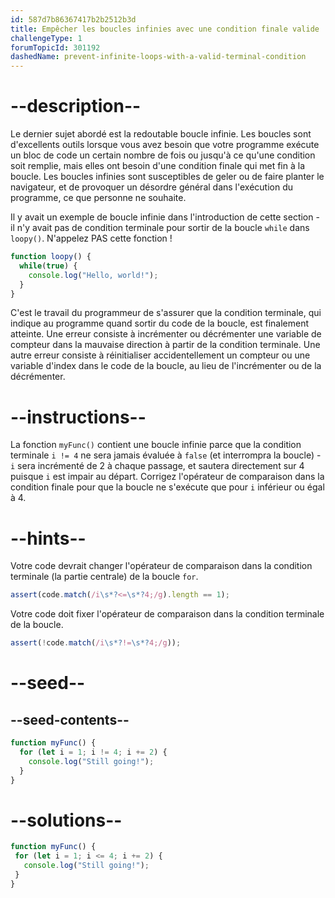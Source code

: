 ```yaml
---
id: 587d7b86367417b2b2512b3d
title: Empêcher les boucles infinies avec une condition finale valide
challengeType: 1
forumTopicId: 301192
dashedName: prevent-infinite-loops-with-a-valid-terminal-condition
---
```


# --description--

Le dernier sujet abordé est la redoutable boucle infinie. Les boucles sont d'excellents outils lorsque vous avez besoin que votre programme exécute un bloc de code un certain nombre de fois ou jusqu'à ce qu'une condition soit remplie, mais elles ont besoin d'une condition finale qui met fin à la boucle. Les boucles infinies sont susceptibles de geler ou de faire planter le navigateur, et de provoquer un désordre général dans l'exécution du programme, ce que personne ne souhaite.

Il y avait un exemple de boucle infinie dans l'introduction de cette section - il n'y avait pas de condition terminale pour sortir de la boucle `while` dans `loopy()`. N'appelez PAS cette fonction !

```js
function loopy() {
  while(true) {
    console.log("Hello, world!");
  }
}
```

C'est le travail du programmeur de s'assurer que la condition terminale, qui indique au programme quand sortir du code de la boucle, est finalement atteinte. Une erreur consiste à incrémenter ou décrémenter une variable de compteur dans la mauvaise direction à partir de la condition terminale. Une autre erreur consiste à réinitialiser accidentellement un compteur ou une variable d'index dans le code de la boucle, au lieu de l'incrémenter ou de la décrémenter.

# --instructions--

La fonction `myFunc()` contient une boucle infinie parce que la condition terminale `i != 4` ne sera jamais évaluée à `false` (et interrompra la boucle) - `i` sera incrémenté de 2 à chaque passage, et sautera directement sur 4 puisque `i` est impair au départ. Corrigez l'opérateur de comparaison dans la condition finale pour que la boucle ne s'exécute que pour `i` inférieur ou égal à 4.

# --hints--

Votre code devrait changer l'opérateur de comparaison dans la condition terminale (la partie centrale) de la boucle `for`.

```js
assert(code.match(/i\s*?<=\s*?4;/g).length == 1);
```

Votre code doit fixer l'opérateur de comparaison dans la condition terminale de la boucle.

```js
assert(!code.match(/i\s*?!=\s*?4;/g));
```

# --seed--

## --seed-contents--

```js
function myFunc() {
  for (let i = 1; i != 4; i += 2) {
    console.log("Still going!");
  }
}
```

# --solutions--

```js
function myFunc() {
 for (let i = 1; i <= 4; i += 2) {
   console.log("Still going!");
 }
}
```
